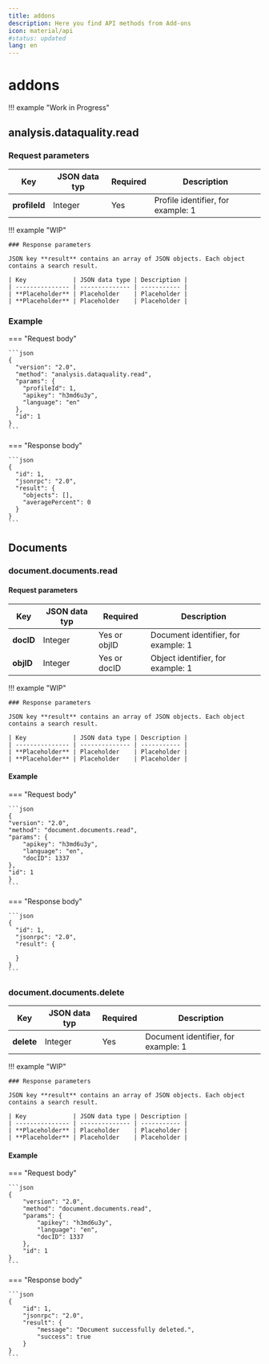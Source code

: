 ```yaml
---
title: addons
description: Here you find API methods from Add-ons
icon: material/api
#status: updated
lang: en
---
```


# addons

!!! example "Work in Progress"

## analysis.dataquality.read

### Request parameters

| Key           | JSON data typ | Required | Description                        |
| ------------- | ------------- | -------- | ---------------------------------- |
| **profileId** | Integer       | Yes      | Profile identifier, for example: 1 |

!!! example "WIP"

    ### Response parameters

    JSON key **result** contains an array of JSON objects. Each object contains a search result.

    | Key             | JSON data type | Description |
    | --------------- | -------------- | ----------- |
    | **Placeholder** | Placeholder    | Placeholder |
    | **Placeholder** | Placeholder    | Placeholder |

### Example

=== "Request body"

    ```json
    {
      "version": "2.0",
      "method": "analysis.dataquality.read",
      "params": {
        "profileId": 1,
        "apikey": "h3md6u3y",
        "language": "en"
      },
      "id": 1
    }
    ```

=== "Response body"

    ```json
    {
      "id": 1,
      "jsonrpc": "2.0",
      "result": {
        "objects": [],
        "averagePercent": 0
      }
    }
    ```

## Documents

### document.documents.read

#### Request parameters

| Key       | JSON data typ | Required     | Description                         |
| --------- | ------------- | ------------ | ----------------------------------- |
| **docID** | Integer       | Yes or objID | Document identifier, for example: 1 |
| **objID** | Integer       | Yes or docID | Object identifier, for example: 1   |

!!! example "WIP"

    ### Response parameters

    JSON key **result** contains an array of JSON objects. Each object contains a search result.

    | Key             | JSON data type | Description |
    | --------------- | -------------- | ----------- |
    | **Placeholder** | Placeholder    | Placeholder |
    | **Placeholder** | Placeholder    | Placeholder |

#### Example

=== "Request body"

    ```json
    {
    "version": "2.0",
    "method": "document.documents.read",
    "params": {
        "apikey": "h3md6u3y",
        "language": "en",
        "docID": 1337
    },
    "id": 1
    }
    ```

=== "Response body"

    ```json
    {
      "id": 1,
      "jsonrpc": "2.0",
      "result": {
<!--TODO-->
      }
    }
    ```

### document.documents.delete

| Key        | JSON data typ | Required | Description                         |
| ---------- | ------------- | -------- | ----------------------------------- |
| **delete** | Integer       | Yes      | Document identifier, for example: 1 |

!!! example "WIP"

    ### Response parameters

    JSON key **result** contains an array of JSON objects. Each object contains a search result.

    | Key             | JSON data type | Description |
    | --------------- | -------------- | ----------- |
    | **Placeholder** | Placeholder    | Placeholder |
    | **Placeholder** | Placeholder    | Placeholder |

#### Example

=== "Request body"

    ```json
    {
        "version": "2.0",
        "method": "document.documents.read",
        "params": {
            "apikey": "h3md6u3y",
            "language": "en",
            "docID": 1337
        },
        "id": 1
    }
    ```

=== "Response body"

    ```json
    {
        "id": 1,
        "jsonrpc": "2.0",
        "result": {
            "message": "Document successfully deleted.",
            "success": true
        }
    }
    ```
